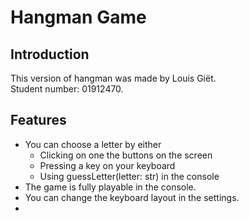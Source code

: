 # Hangman Game

## Introduction

This version of hangman was made by Louis Giët.\
Student number: 01912470.

## Features

- You can choose a letter by either
  - Clicking on one the buttons on the screen
  - Pressing a key on your keyboard
  - Using guessLetter(letter: str) in the console
- The game is fully playable in the console.
- You can change the keyboard layout in the settings.
- 
